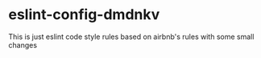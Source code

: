# eslint-config-dmdnkv
This is just eslint code style rules based on airbnb's rules with some small changes
